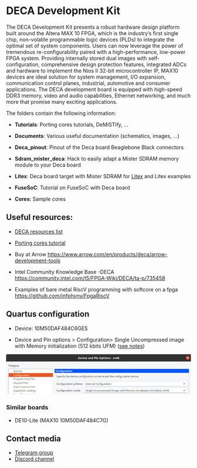 # DECA Development Kit

The DECA Development Kit presents a robust hardware design platform built around the Altera MAX 10 FPGA, which is the industry’s first single chip, non-volatile programmable logic devices (PLDs) to integrate the optimal set of system components. Users can now leverage the power of tremendous re-configurability paired with a high-performance, low-power FPGA system. Providing internally stored dual images with self-configuration, comprehensive design protection features, integrated ADCs and hardware to implement the Nios II 32-bit microcontroller IP, MAX10 devices are ideal solution for system management, I/O expansion, communication control planes, industrial, automotive and consumer applications. The DECA development board is equipped with high-speed DDR3 memory, video and audio capabilities, Ethernet networking, and much more that promise many exciting applications. 

The folders contain the following information:

* **Tutorials**: Porting cores tutorials, DeMiSTify, ...

* **Documents**: Various useful documentation (schematics, images, ...)

* **Deca_pinout**:  Pinout of the Deca board Beaglebone Black connectors

* **Sdram_mister_deca**:  Hack to easily adapt a Mister SDRAM memory module to your Deca board

* **Litex**: Deca board target with Mister SDRAM for [Litex](https://github.com/enjoy-digital/litex) and Litex examples

* **FuseSoC**: Tutorial on FuseSoC with Deca board

* **Cores**: Sample cores 

  

## **Useful resources:**

* [DECA resources list](resources.md) 

* [Porting cores tutorial](./Tutorials/Porting-Cores)

* Buy at Arrow https://www.arrow.com/en/products/deca/arrow-development-tools

* Intel Community Knowledge Base -DECA https://community.intel.com/t5/FPGA-Wiki/DECA/ta-p/735458

* Examples of bare metal RiscV programming with softcore on a fpga https://github.com/infphyny/FpgaRiscV

  

## **Quartus configuration**

* Device: 10M50DAF484C6GES

* Device and Pin options > Configuration> Single Uncompressed image with Memory initialization (512 kbits UFM)  ([see notes](http://retroramblings.net/?p=1509))

  

![max10-config-mode](max10-config-mode.png)



### **Similar boards**

* DE10-Lite (MAX10 10M50DAF484C7G)



## Contact media

* [Telegram group](https://t.me/Deca_Max10_FPGA) 
* [Discord channel](https://discord.gg/YDdmtwh) 





